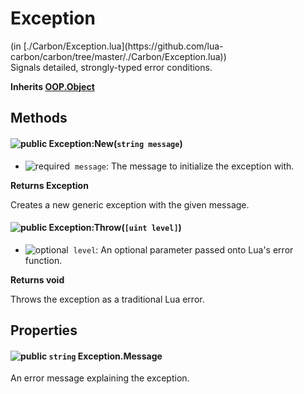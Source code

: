 <h1 class="class-title">Exception</h1>
<span class="file-link">(in [./Carbon/Exception.lua](https://github.com/lua-carbon/carbon/tree/master/./Carbon/Exception.lua))</span><br/>
Signals detailed, strongly-typed error conditions.

**Inherits [OOP.Object](Classes/OOP.Object)**

## Methods
#### ![public](https://img.shields.io/badge/%20-public-11b237.svg?style=flat-square) Exception:New(<code>string message</code>)
- ![required](https://img.shields.io/badge/%20-required-ff9600.svg?style=flat-square)&nbsp;&nbsp;`message`: The message to initialize the exception with.

**Returns  Exception**

Creates a new generic exception with the given message.


#### ![public](https://img.shields.io/badge/%20-public-11b237.svg?style=flat-square) Exception:Throw(<code>[uint level]</code>)
- ![optional](https://img.shields.io/badge/%20-optional-0092e6.svg?style=flat-square)&nbsp;&nbsp;`level`: An optional parameter passed onto Lua's error function.

**Returns  void**

Throws the exception as a traditional Lua error.


## Properties
#### ![public](https://img.shields.io/badge/%20-public-11b237.svg?style=flat-square) <code>string</code> Exception.Message
An error message explaining the exception.

